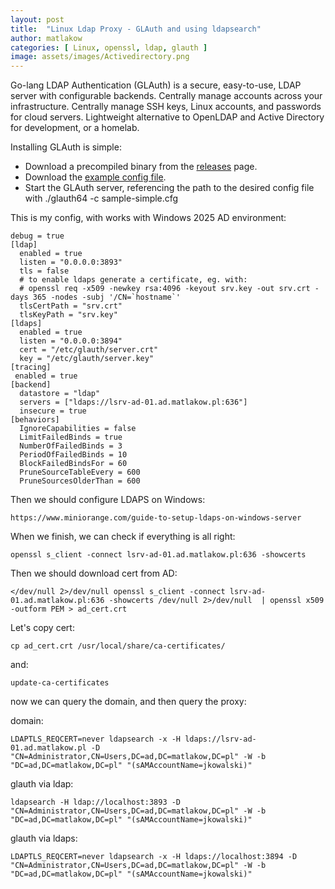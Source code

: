 ```yaml
---
layout: post
title:  "Linux Ldap Proxy - GLAuth and using ldapsearch"
author: matlakow
categories: [ Linux, openssl, ldap, glauth ]
image: assets/images/Activedirectory.png
---
```

Go-lang LDAP Authentication (GLAuth) is a secure, easy-to-use, LDAP server with configurable backends. Centrally manage accounts across your infrastructure. Centrally manage SSH keys, Linux accounts, and passwords for cloud servers. Lightweight alternative to OpenLDAP and Active Directory for development, or a homelab.

Installing GLAuth is simple:

* Download a precompiled binary from the [releases](https://github.com/glauth/glauth/releases) page.
* Download the [example config file](https://github.com/glauth/glauth/blob/master/v2/sample-simple.cfg).
* Start the GLAuth server, referencing the path to the desired config file with ./glauth64 -c sample-simple.cfg

This is my config, with works with Windows 2025 AD environment:

```
debug = true
[ldap]
  enabled = true
  listen = "0.0.0.0:3893"
  tls = false
  # to enable ldaps generate a certificate, eg. with:
  # openssl req -x509 -newkey rsa:4096 -keyout srv.key -out srv.crt -days 365 -nodes -subj '/CN=`hostname`'
  tlsCertPath = "srv.crt"
  tlsKeyPath = "srv.key"
[ldaps]
  enabled = true
  listen = "0.0.0.0:3894"
  cert = "/etc/glauth/server.crt"
  key = "/etc/glauth/server.key"
[tracing]
 enabled = true
[backend]
  datastore = "ldap"
  servers = ["ldaps://lsrv-ad-01.ad.matlakow.pl:636"] 
  insecure = true
[behaviors]
  IgnoreCapabilities = false
  LimitFailedBinds = true
  NumberOfFailedBinds = 3
  PeriodOfFailedBinds = 10
  BlockFailedBindsFor = 60
  PruneSourceTableEvery = 600
  PruneSourcesOlderThan = 600

```

Then we should configure LDAPS on Windows:

```
https://www.miniorange.com/guide-to-setup-ldaps-on-windows-server
```

When we finish, we can check if everything is all right:

```
openssl s_client -connect lsrv-ad-01.ad.matlakow.pl:636 -showcerts
```

Then we should download cert from AD:

```
</dev/null 2>/dev/null openssl s_client -connect lsrv-ad-01.ad.matlakow.pl:636 -showcerts /dev/null 2>/dev/null  | openssl x509 -outform PEM > ad_cert.crt
```

Let's copy cert:

```
cp ad_cert.crt /usr/local/share/ca-certificates/
```

and:

```
update-ca-certificates
```

now we can query the domain, and then query the proxy:

domain:

```
LDAPTLS_REQCERT=never ldapsearch -x -H ldaps://lsrv-ad-01.ad.matlakow.pl -D "CN=Administrator,CN=Users,DC=ad,DC=matlakow,DC=pl" -W -b "DC=ad,DC=matlakow,DC=pl" "(sAMAccountName=jkowalski)"
```

glauth via ldap:

```
ldapsearch -H ldap://localhost:3893 -D "CN=Administrator,CN=Users,DC=ad,DC=matlakow,DC=pl" -W -b "DC=ad,DC=matlakow,DC=pl" "(sAMAccountName=jkowalski)"
```

glauth via ldaps:

```
LDAPTLS_REQCERT=never ldapsearch -x -H ldaps://localhost:3894 -D "CN=Administrator,CN=Users,DC=ad,DC=matlakow,DC=pl" -W -b "DC=ad,DC=matlakow,DC=pl" "(sAMAccountName=jkowalski)"
```

```

```
